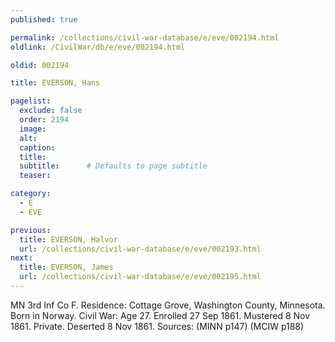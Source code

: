 ```yaml
---
published: true

permalink: /collections/civil-war-database/e/eve/002194.html
oldlink: /CivilWar/db/e/eve/002194.html

oldid: 002194

title: EVERSON, Hans

pagelist:
  exclude: false
  order: 2194
  image: 
  alt:
  caption:
  title:
  subtitle:      # Defaults to page subtitle
  teaser:

category: 
  - E 
  - EVE

previous:
  title: EVERSON, Halvor
  url: /collections/civil-war-database/e/eve/002193.html  
next:
  title: EVERSON, James
  url: /collections/civil-war-database/e/eve/002195.html   
---
```

MN 3rd Inf Co F. Residence: Cottage Grove, Washington County, Minnesota. Born in Norway. Civil War: Age 27. Enrolled 27 Sep 1861. Mustered 8 Nov 1861. Private. Deserted 8 Nov 1861. Sources: (MINN p147) (MCIW p188)